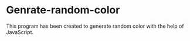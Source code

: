 # Genrate-random-color
This program has been created to generate random color with the help of JavaScript.
